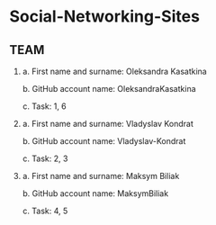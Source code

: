 # Social-Networking-Sites

## TEAM

1) a. First name and surname: Oleksandra Kasatkina

   b. GitHub account name: OleksandraKasatkina
   
   c. Task: 1, 6
   
   
2) a. First name and surname: Vladyslav Kondrat
   
   b. GitHub account name: Vladyslav-Kondrat
   
   c. Task: 2, 3
   
   
3) a. First name and surname: Maksym Biliak
 
   b. GitHub account name: MaksymBiliak
   
   c. Task: 4, 5